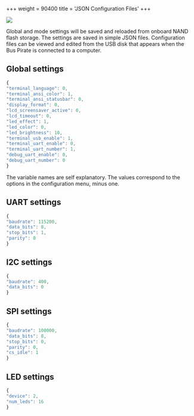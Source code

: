 +++
weight = 90400
title = 'JSON Configuration Files'
+++

![](/images/docs/fw/json-config.png)

Global and mode settings will be saved and reloaded from onboard NAND flash storage. The settings are saved in simple JSON files. Configuration files can be viewed and edited from the USB disk that appears when the Bus Pirate is connected to a computer.

## Global settings
```js
{
"terminal_language": 0,
"terminal_ansi_color": 1,
"terminal_ansi_statusbar": 0,
"display_format": 0,
"lcd_screensaver_active": 0,
"lcd_timeout": 0,
"led_effect": 1,
"led_color": 0,
"led_brightness": 10,
"terminal_usb_enable": 1,
"terminal_uart_enable": 0,
"terminal_uart_number": 1,
"debug_uart_enable": 0,
"debug_uart_number": 0
}
```
The variable names are self explanatory. The values correspond to the options in the configuration menu, minus one. 

## UART settings
```js
{
"baudrate": 115200,
"data_bits": 8,
"stop_bits": 1,
"parity": 0
}
```
## I2C settings
```js
{
"baudrate": 400,
"data_bits": 0
}
```
## SPI settings
```js
{
"baudrate": 100000,
"data_bits": 8,
"stop_bits": 0,
"parity": 0,
"cs_idle": 1
}
```
## LED settings
```js
{
"device": 2,
"num_leds": 16
}
```